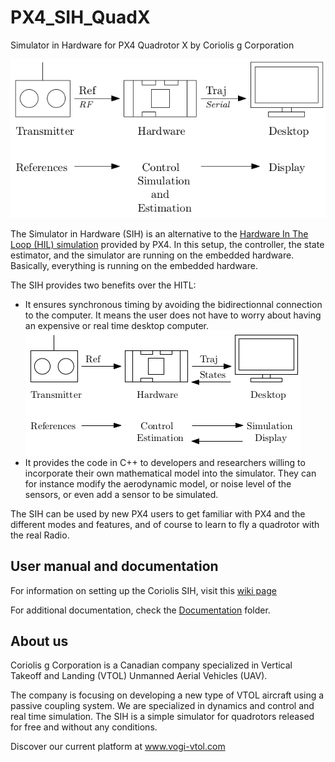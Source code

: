 # PX4_SIH_QuadX
Simulator in Hardware for PX4 Quadrotor X by Coriolis g Corporation

![Simulator in Hardware diagram](https://github.com/romain-chiap/PX4_SIH_QuadX/blob/master/Documentation/img/SIH_diagram.png)

The Simulator in Hardware (SIH) is an alternative to the [Hardware In The Loop (HIL) simulation](https://dev.px4.io/en/simulation/hitl.html) provided by PX4. In this setup, the controller, the state estimator, and the simulator are running on the embedded hardware. Basically, everything is running on the embedded hardware.


The SIH provides two benefits over the HITL:
- It ensures synchronous timing by avoiding the bidirectionnal connection to the computer. It means the user does not have to worry about having an expensive or real time desktop computer.
![Conventional Hardware in the Loop](https://github.com/romain-chiap/PX4_SIH_QuadX/blob/master/Documentation/img/HIL_diagram.png)
- It provides the code in C++ to developers and researchers willing to incorporate their own mathematical model into the simulator. They can for instance modify the aerodynamic model, or noise level of the sensors, or even add a sensor to be simulated.

The SIH can be used by new PX4 users to get familiar with PX4 and the different modes and features, and of course to learn to fly a quadrotor with the real Radio.

## User manual and documentation
For information on setting up the Coriolis SIH, visit this [wiki page](https://github.com/romain-chiap/PX4_SIH_QuadX/wiki/Setting-up-the-Coriolis-SIH)

For additional documentation, check the [Documentation](https://github.com/romain-chiap/PX4_SIH_QuadX/tree/master/Documentation) folder.

## About us
Coriolis g Corporation is a Canadian company specialized in Vertical Takeoff and Landing (VTOL) Unmanned Aerial Vehicles (UAV). 

The company is focusing on developing a new type of VTOL aircraft using a passive coupling system.
We are specialized in dynamics and control and real time simulation. The SIH is a simple simulator for quadrotors released for free and without any conditions.

Discover our current platform at www.vogi-vtol.com
